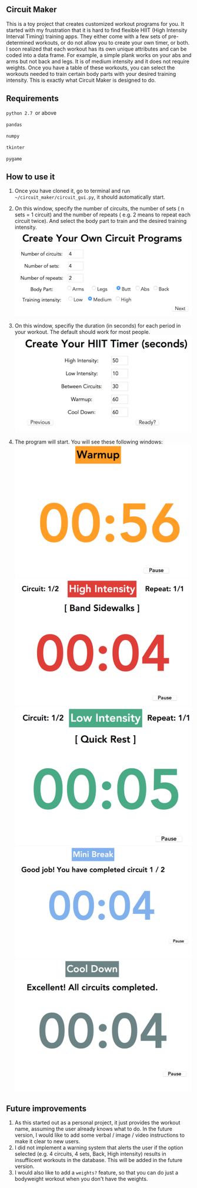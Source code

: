 ## Circuit Maker
This is a toy project that creates customized workout programs for you. It started with my frustration that it is hard to find flexible HIIT (High Intensity Interval Timing) training apps. They either come with a few sets of pre-determined workouts, or do not allow you to create your own timer, or both. I soon realized that each workout has its own unique attributes and can be coded into a data frame. For example, a simple plank works on your abs and arms but not back and legs. It is of medium intensity and it does not require weights. Once you have a table of these workouts, you can select the workouts needed to train certain body parts with your desired training intensity. This is exactly what Circuit Maker is designed to do. 

## Requirements
`python 2.7 `or above

`pandas`

`numpy`

`tkinter`

`pygame`

## How to use it
1. Once you have cloned it, go to terminal and run `~/circuit_maker/circuit_gui.py`, it should automatically start.

2.  On this window, specify the number of circuits, the number of sets ( n sets = 1 circuit) and the number of repeats ( e.g. 2 means to repeat each circuit twice).  And select the body part to train and the desired training intensity.
![img1|200x200,20%](https://github.com/xiaoyuez/circuit_maker/blob/master/images/1.png)

3.  On this window, specifiy the duration (in seconds) for each period in your workout. The default should work for most people.
![img2|200x200,20%](https://github.com/xiaoyuez/circuit_maker/blob/master/images/2.png)

4. The program will start. You will see these following windows:
![img3](https://github.com/xiaoyuez/circuit_maker/blob/master/images/3.png)
![img4](https://github.com/xiaoyuez/circuit_maker/blob/master/images/4.png)
![img5](https://github.com/xiaoyuez/circuit_maker/blob/master/images/5.png)
![img6](https://github.com/xiaoyuez/circuit_maker/blob/master/images/6.png)
![img7](https://github.com/xiaoyuez/circuit_maker/blob/master/images/7.png)

## Future improvements
1. As this started out as a personal project, it just provides the workout name, assuming the user already knows what to do.  In the future version, I would like to add some verbal / image / video instructions to make it clear to new users. 
2. I did not implement a warning system that alerts the user if the option selected (e.g. 4 circuits, 4 sets, Back, High intensity) results in insuffiicent workouts in the database. This will be added in the future version. 
3. I would also like to add a `weights?` feature, so that you can do just a bodyweight workout when you don't have the weights. 
